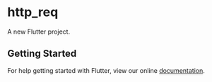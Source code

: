 # http_req

A new Flutter project.

## Getting Started

For help getting started with Flutter, view our online
[documentation](https://flutter.io/).
